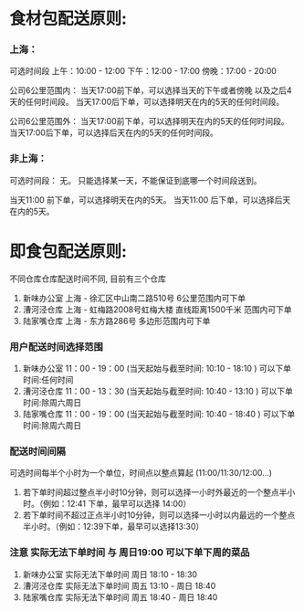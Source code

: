 # 食材包配送原则:

### 上海：

可选时间段
上午：10:00 - 12:00
下午：12:00 - 17:00
傍晚：17:00 - 20:00

公司6公里范围内：
当天17:00前下单，可以选择当天的下午或者傍晚 以及之后4天的任何时间段。
当天17:00后下单，可以选择明天在内的5天的任何时间段。

公司6公里范围外：
当天17:00前下单，可以选择明天在内的5天的任何时间段。
当天17:00后下单，可以选择后天在内的5天的任何时间段。

### 非上海：

可选时间段： 无。
只能选择某一天，不能保证到底哪一个时间段送到。

当天11:00 前下单，可以选择明天在内的5天。
当天11:00 后下单，可以选择后天在内的5天。




# 即食包配送原则:


不同仓库仓库配送时间不同, 目前有三个仓库

1. 新味办公室 上海 - 徐汇区中山南二路510号 6公里范围内可下单
2. 漕河泾仓库 上海 - 虹梅路2008号虹梅大楼 直线距离1500千米 范围内可下单
3. 陆家嘴仓库 上海 - 东方路286号 多边形范围内可下单


### 用户配送时间选择范围

1. 新味办公室 11：00 - 19：00 (当天起始与截至时间: 10:10 - 18:10 )  可以下单时间:任何时间
2. 漕河泾仓库 11：00 - 13：30 (当天起始与截至时间: 10:40 - 13:10 )  可以下单时间:除周六周日
3. 陆家嘴仓库 11：00 - 19：00 (当天起始与截至时间: 10:40 - 18:40 )  可以下单时间:除周六周日


### 配送时间间隔

可选时间每半个小时为一个单位，时间点以整点算起 (11:00/11:30/12:00…)

1. 若下单时间超过整点半小时10分钟，则可以选择一小时外最近的一个整点半小时。（例如：12:41 下单，最早可以选择 14:00）
2. 若下单时间不超过正点半小时10分钟，则可以选择一小时以内最远的一个整点半小时。（例如：12:39下单，最早可以选择13:30）

### 注意 实际无法下单时间 与 周日19:00 可以下单下周的菜品

1. 新味办公室 实际无法下单时间 周日 18:10 - 18:30
2. 漕河泾仓库 实际无法下单时间 周五 13:10 - 周日 18:40
3. 陆家嘴仓库 实际无法下单时间 周五 18:40 - 周日 18:40

